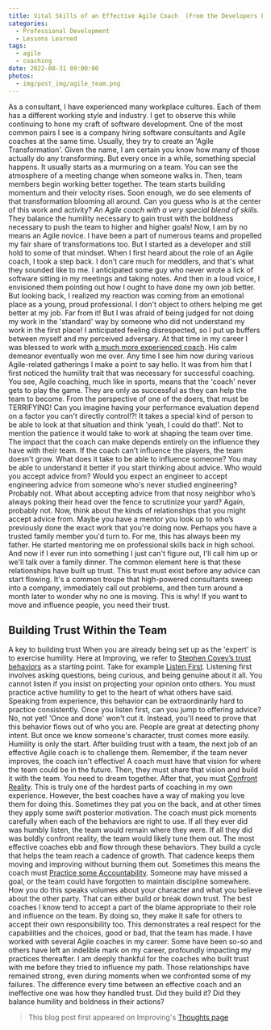 ```yaml
---
title: Vital Skills of an Effective Agile Coach  (From the Developers Point of View)
categories:
  - Professional Development
  - Lessons Learned
tags:
  - agile
  - coaching
date: 2022-08-31 09:00:00
photos:
  - img/post_img/agile_team.png
---
```

As a consultant, I have experienced many workplace cultures. Each of them has a different working style and industry.  I get to observe this while continuing to hone my craft of software development. 
One of the most common pairs I see is a company hiring software consultants and Agile coaches at the same time. Usually, they try to create an 'Agile Transformation'. Given the name, I am certain you know how many of those actually do any transforming. But every once in a while, something special happens. 
It usually starts as a murmuring on a team. You can see the atmosphere of a meeting change when someone walks in. Then, team members begin working better together. The team starts building momentum and their velocity rises. Soon enough, we do see elements of that transformation blooming all around. 
Can you guess who is at the center of this work and activity? _An Agile coach with a very special blend of skills._ They balance the humility necessary to gain trust with the boldness necessary to push the team to higher and higher goals!
Now, I am by no means an Agile novice. I have been a part of numerous teams and propelled my fair share of transformations too. But I started as a developer and still hold to some of that mindset. 
When I first heard about the role of an Agile coach, I took a step back. I don't care much for meddlers, and that's what they sounded like to me. I anticipated some guy who never wrote a lick of software sitting in my meetings and taking notes. And then in a loud voice, I envisioned them pointing out how I ought to have done my own job better. 
But looking back, I realized my reaction was coming from an emotional place as a young, proud professional. I don't object to others helping me get better at my job. Far from it! But I was afraid of being judged for not doing my work in the 'standard' way by someone who did not understand my work in the first place!  I anticipated feeling disrespected, so I put up buffers between myself and my perceived adversary.
At that time in my career I was blessed to work with [a much more experienced coach](https://www.linkedin.com/in/sesh-veeraraghavan-643971/). His calm demeanor eventually won me over. Any time I see him now during various Agile-related gatherings I make a point to say hello. It was from him that I first noticed the humility trait that was necessary for successful coaching. 
You see, Agile coaching, much like in sports, means that the 'coach' never gets to play the game. They are only as successful as they can help the team to become. From the perspective of one of the doers, that must be TERRIFYING! Can you imagine having your performance evaluation depend on a factor you can't directly control!?! It takes a special kind of person to be able to look at that situation and think 'yeah, I could do that!'. Not to mention the patience it would take to work at shaping the team over time. 
The impact that the coach can make depends entirely on the influence they have with their team. If the coach can't influence the players, the team doesn't grow. What does it take to be able to influence someone? You may be able to understand it better if you start thinking about advice. Who would you accept advice from? 
Would you expect an engineer to accept engineering advice from someone who's never studied engineering? Probably not. What about accepting advice from that nosy neighbor who’s always poking their head over the fence to scrutinize your yard?  Again, probably not.
 Now, think about the kinds of relationships that you might accept advice from. Maybe you have a mentor you look up to who’s previously done the exact work that you're doing now.  Perhaps you have a trusted family member you'd turn to. 
For me, this has always been my father. He started mentoring me on professional skills back in high school. And now if I ever run into something I just can't figure out, I'll call him up or we'll talk over a family dinner. The common element here is that these relationships have built up trust. 
This trust must exist before any advice can start flowing. It's a common troupe that high-powered consultants sweep into a company, immediately call out problems, and then turn around a month later to wonder why no one is moving. This is why! If you want to move and influence people, you need their trust.

## Building Trust Within the Team
A key to building trust When you are already being set up as the 'expert' is to exercise humility. Here at Improving, we refer to [Stephen Covey’s trust behaviors](https://www.speedoftrust.com/) as a starting point. Take for example [Listen First](https://improving.com/thoughts/building-trust-by-listening-first). Listening first involves asking questions, being curious, and being genuine about it all. You cannot listen if you insist on projecting your opinion onto others. You must practice active humility to get to the heart of what others have said. Speaking from experience, this behavior can be extraordinarily hard to practice consistently. 
Once you listen first, can you jump to offering advice? No, not yet! 'Once and done' won't cut it. Instead, you'll need to prove that this behavior flows out of who you are. People are great at detecting phony intent. But once we know someone's character, trust comes more easily. 
Humility is only the start. After building trust with a team, the next job of an effective Agile coach is to challenge them. Remember, if the team never improves, the coach isn't effective! A coach must have that vision for where the team could be in the future. Then, they must share that vision and build it with the team.
You need to dream together. After that, you must [Confront Reality](https://improving.com/thoughts/tackling-issues-through-confronting-reality). This is truly one of the hardest parts of coaching in my own experience. However, the best coaches have a way of making you love them for doing this. Sometimes they pat you on the back, and at other times they apply some swift posterior motivation. 
The coach must pick moments carefully when each of the behaviors are right to use. If all they ever did was humbly listen, the team would remain where they were. If all they did was boldly confront reality, the team would likely tune them out. The most effective coaches ebb and flow through these behaviors. They build a cycle that helps the team reach a cadence of growth. That cadence keeps them moving and improving without burning them out. Sometimes this means the coach must [Practice some Accountability](https://improving.com/thoughts/how-practicing-accountability-can-strengthen-trust). Someone may have missed a goal, or the team could have forgotten to maintain discipline somewhere. How you do this speaks volumes about your character and what you believe about the other party. That can either build or break down trust. 
The best coaches I know tend to accept a part of the blame appropriate to their role and influence on the team. By doing so, they make it safe for others to accept their own responsibility too. This demonstrates a real respect for the capabilities and the choices, good or bad, that the team has made. 
I have worked with several Agile coaches in my career. Some have been so-so and others have left an indelible mark on my career, profoundly impacting my practices thereafter.  I am deeply thankful for the coaches who built trust with me before they tried to influence my path. Those relationships have remained strong, even during moments when we confronted some of my failures. 
The difference every time between an effective coach and an ineffective one was how they handled trust. Did they build it? Did they balance humility and boldness in their actions? 

> This blog post first appeared on Improving's [Thoughts page](https://improving.com/thoughts/effective-agile-coach-from-developer-point-of-view)
